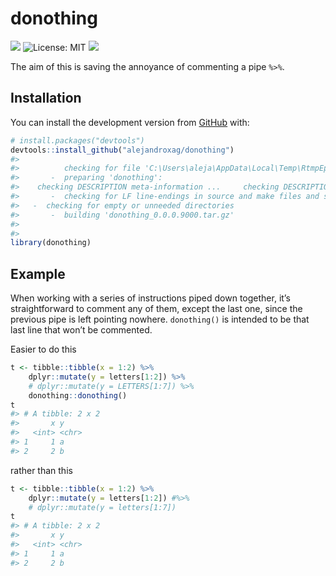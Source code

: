 
<!-- README.md is generated from README.Rmd. Please edit that file -->

# donothing

<!-- badges: start -->

![](https://img.shields.io/badge/does-nothing-blue.svg) ![License:
MIT](https://img.shields.io/badge/license-MIT-green.svg)
![](https://img.shields.io/badge/last%20change-October%2020,%202020-yellowgreen.svg)
<!-- badges: end -->

The aim of this is saving the annoyance of commenting a pipe `%>%`.

## Installation

You can install the development version from
[GitHub](https://github.com/alejandroxag) with:

``` r
# install.packages("devtools")
devtools::install_github("alejandroxag/donothing")
#> 
#>          checking for file 'C:\Users\aleja\AppData\Local\Temp\RtmpEpvpiN\remotes533c31514d60\alejandroxag-donothing-804fbc1/DESCRIPTION' ...  v  checking for file 'C:\Users\aleja\AppData\Local\Temp\RtmpEpvpiN\remotes533c31514d60\alejandroxag-donothing-804fbc1/DESCRIPTION'
#>       -  preparing 'donothing':
#>    checking DESCRIPTION meta-information ...     checking DESCRIPTION meta-information ...   v  checking DESCRIPTION meta-information
#>       -  checking for LF line-endings in source and make files and shell scripts
#>   -  checking for empty or unneeded directories
#>       -  building 'donothing_0.0.0.9000.tar.gz'
#>      
#> 
library(donothing)
```

## Example

When working with a series of instructions piped down together, it’s
straightforward to comment any of them, except the last one, since the
previous pipe is left pointing nowhere. `donothing()` is intended to be
that last line that won’t be commented.

Easier to do this

``` r
t <- tibble::tibble(x = 1:2) %>% 
    dplyr::mutate(y = letters[1:2]) %>%
    # dplyr::mutate(y = LETTERS[1:7]) %>%
    donothing::donothing()
t
#> # A tibble: 2 x 2
#>       x y    
#>   <int> <chr>
#> 1     1 a    
#> 2     2 b
```

rather than this

``` r
t <- tibble::tibble(x = 1:2) %>% 
    dplyr::mutate(y = letters[1:2]) #%>% 
    # dplyr::mutate(y = letters[1:7])
t
#> # A tibble: 2 x 2
#>       x y    
#>   <int> <chr>
#> 1     1 a    
#> 2     2 b
```
